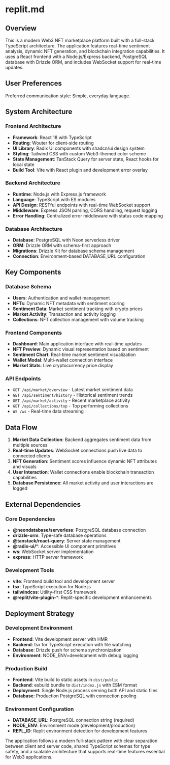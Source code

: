 # replit.md

## Overview

This is a modern Web3 NFT marketplace platform built with a full-stack TypeScript architecture. The application features real-time sentiment analysis, dynamic NFT generation, and blockchain integration capabilities. It uses a React frontend with a Node.js/Express backend, PostgreSQL database with Drizzle ORM, and includes WebSocket support for real-time updates.

## User Preferences

Preferred communication style: Simple, everyday language.

## System Architecture

### Frontend Architecture
- **Framework**: React 18 with TypeScript
- **Routing**: Wouter for client-side routing
- **UI Library**: Radix UI components with shadcn/ui design system
- **Styling**: Tailwind CSS with custom Web3-themed color scheme
- **State Management**: TanStack Query for server state, React hooks for local state
- **Build Tool**: Vite with React plugin and development error overlay

### Backend Architecture
- **Runtime**: Node.js with Express.js framework
- **Language**: TypeScript with ES modules
- **API Design**: RESTful endpoints with real-time WebSocket support
- **Middleware**: Express JSON parsing, CORS handling, request logging
- **Error Handling**: Centralized error middleware with status code mapping

### Database Architecture
- **Database**: PostgreSQL with Neon serverless driver
- **ORM**: Drizzle ORM with schema-first approach
- **Migrations**: Drizzle Kit for database schema management
- **Connection**: Environment-based DATABASE_URL configuration

## Key Components

### Database Schema
- **Users**: Authentication and wallet management
- **NFTs**: Dynamic NFT metadata with sentiment scoring
- **Sentiment Data**: Market sentiment tracking with crypto prices
- **Market Activity**: Transaction and activity logging
- **Collections**: NFT collection management with volume tracking

### Frontend Components
- **Dashboard**: Main application interface with real-time updates
- **NFT Preview**: Dynamic visual representation based on sentiment
- **Sentiment Chart**: Real-time market sentiment visualization
- **Wallet Modal**: Multi-wallet connection interface
- **Market Stats**: Live cryptocurrency price display

### API Endpoints
- `GET /api/market/overview` - Latest market sentiment data
- `GET /api/sentiment/history` - Historical sentiment trends
- `GET /api/market/activity` - Recent marketplace activity
- `GET /api/collections/top` - Top performing collections
- `WS /ws` - Real-time data streaming

## Data Flow

1. **Market Data Collection**: Backend aggregates sentiment data from multiple sources
2. **Real-time Updates**: WebSocket connections push live data to connected clients
3. **NFT Generation**: Sentiment scores influence dynamic NFT attributes and visuals
4. **User Interaction**: Wallet connections enable blockchain transaction capabilities
5. **Database Persistence**: All market activity and user interactions are logged

## External Dependencies

### Core Dependencies
- **@neondatabase/serverless**: PostgreSQL database connection
- **drizzle-orm**: Type-safe database operations
- **@tanstack/react-query**: Server state management
- **@radix-ui/***: Accessible UI component primitives
- **ws**: WebSocket server implementation
- **express**: HTTP server framework

### Development Tools
- **vite**: Frontend build tool and development server
- **tsx**: TypeScript execution for Node.js
- **tailwindcss**: Utility-first CSS framework
- **@replit/vite-plugin-***: Replit-specific development enhancements

## Deployment Strategy

### Development Environment
- **Frontend**: Vite development server with HMR
- **Backend**: tsx for TypeScript execution with file watching
- **Database**: Drizzle push for schema synchronization
- **Environment**: NODE_ENV=development with debug logging

### Production Build
- **Frontend**: Vite build to static assets in `dist/public`
- **Backend**: esbuild bundle to `dist/index.js` with ESM format
- **Deployment**: Single Node.js process serving both API and static files
- **Database**: Production PostgreSQL with connection pooling

### Environment Configuration
- **DATABASE_URL**: PostgreSQL connection string (required)
- **NODE_ENV**: Environment mode (development/production)
- **REPL_ID**: Replit environment detection for development features

The application follows a modern full-stack pattern with clear separation between client and server code, shared TypeScript schemas for type safety, and a scalable architecture that supports real-time features essential for Web3 applications.